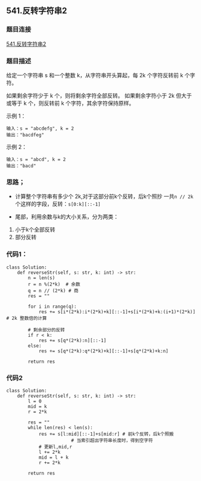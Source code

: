 ## 541.反转字符串2
### 题目连接

[541.反转字符串2](https://leetcode-cn.com/problems/reverse-string-ii/)
### 题目描述

给定一个字符串 s 和一个整数 k，从字符串开头算起，每 2k 个字符反转前 k 个字符。

如果剩余字符少于 k 个，则将剩余字符全部反转。
如果剩余字符小于 2k 但大于或等于 k 个，则反转前 k 个字符，其余字符保持原样。
 

示例 1：
```
输入：s = "abcdefg", k = 2
输出："bacdfeg"
```
示例 2：
```
输入：s = "abcd", k = 2
输出："bacd"
```

### 思路；
- 计算整个字符串有多少个 2k,对于这部分前k个反转，后k个照抄
一共`n // 2k`个这样的字段，反转：`s[0:k][::-1]`

- 尾部，利用余数与k的大小关系，分为两类：
 1. 小于k个全部反转
 2. 部分反转

### 代码1：

```
class Solution:
    def reverseStr(self, s: str, k: int) -> str:
        n = len(s)
        r = n %(2*k)  # 余数
        q = n // (2*k) # 商
        res = ""

        for i in range(q):
            res += s[i*(2*k):i*(2*k)+k][::-1]+s[i*(2*k)+k:(i+1)*(2*k)] # 2k 整数倍的计算

        # 剩余部分的反转
        if r < k:
            res += s[q*(2*k):n][::-1]
        else:
            res += s[q*(2*k):q*(2*k)+k][::-1]+s[q*(2*k)+k:n]

        return res
```


### 代码2
```
class Solution:
    def reverseStr(self, s: str, k: int) -> str:
        l = 0
        mid = k
        r = 2*k

        res = ""
        while len(res) < len(s):
            res += s[l:mid][::-1]+s[mid:r] # 前k个反转，后k个照搬
						# 当索引超出字符串长度时，得到空字符
            # 更新l,mid,r
            l += 2*k
            mid = l + k
            r += 2*k

        return res  

